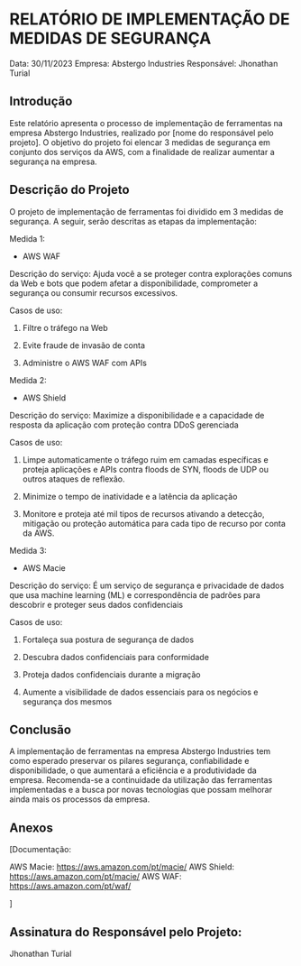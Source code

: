 # RELATÓRIO DE IMPLEMENTAÇÃO DE MEDIDAS DE SEGURANÇA

Data: 30/11/2023
Empresa: Abstergo Industries 
Responsável: Jhonathan Turial

## Introdução
Este relatório apresenta o processo de implementação de ferramentas na empresa Abstergo Industries, realizado por [nome do responsável pelo projeto]. O objetivo do projeto foi elencar 3 medidas de segurança em conjunto dos serviços da AWS, com a finalidade de realizar aumentar a segurança na empresa.

## Descrição do Projeto
O projeto de implementação de ferramentas foi dividido em 3 medidas de segurança. A seguir, serão descritas as etapas da implementação:

Medida 1: 

- AWS WAF

Descrição do serviço: Ajuda você a se proteger contra explorações comuns da Web e bots que podem afetar a disponibilidade, comprometer a segurança ou consumir recursos excessivos.

Casos de uso: 

1. Filtre o tráfego na Web

2. Evite fraude de invasão de conta

3. Administre o AWS WAF com APIs

Medida 2: 

- AWS Shield 

Descrição do serviço: Maximize a disponibilidade e a capacidade de resposta da aplicação com proteção contra DDoS gerenciada

Casos de uso: 

1. Limpe automaticamente o tráfego ruim em camadas específicas e proteja aplicações e APIs contra floods de SYN, floods de UDP ou outros ataques de reflexão.

2. Minimize o tempo de inatividade e a latência da aplicação

3. Monitore e proteja até mil tipos de recursos ativando a detecção, mitigação ou proteção automática para cada tipo de recurso por conta da AWS.

Medida 3: 

- AWS Macie

Descrição do serviço: É um serviço de segurança e privacidade de dados que usa machine learning (ML) e correspondência de padrões para descobrir e proteger seus dados confidenciais

Casos de uso: 

1. Fortaleça sua postura de segurança de dados

2. Descubra dados confidenciais para conformidade

3. Proteja dados confidenciais durante a migração

4. Aumente a visibilidade de dados essenciais para os negócios e segurança dos mesmos

## Conclusão
A implementação de ferramentas na empresa Abstergo Industries tem como esperado preservar os pilares segurança, confiabilidade e disponibilidade, o que aumentará a eficiência e a produtividade da empresa. Recomenda-se a continuidade da utilização das ferramentas implementadas e a busca por novas tecnologias que possam melhorar ainda mais os processos da empresa.

## Anexos

[Documentação:

AWS Macie: https://aws.amazon.com/pt/macie/
AWS Shield: https://aws.amazon.com/pt/macie/
AWS WAF: https://aws.amazon.com/pt/waf/

]

## Assinatura do Responsável pelo Projeto:

Jhonathan Turial